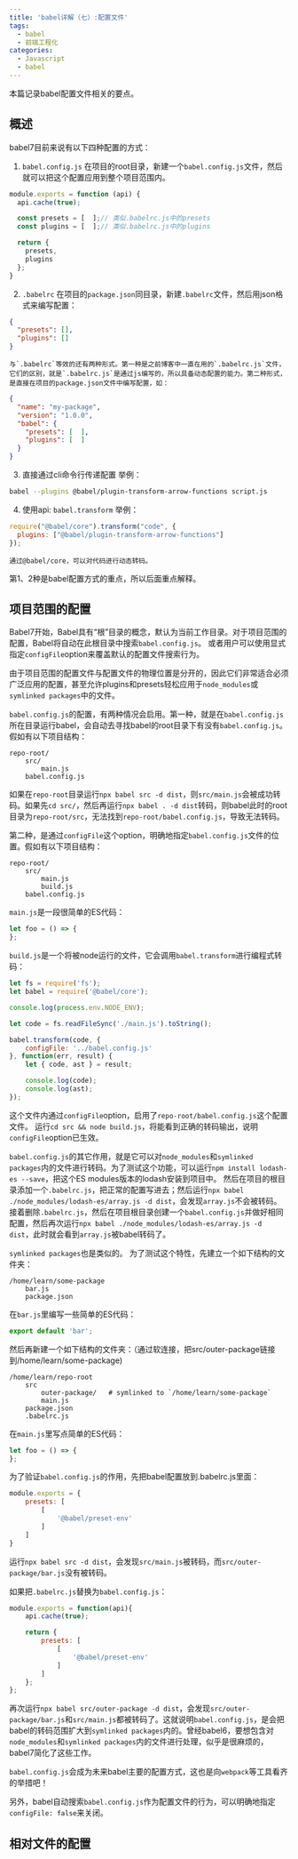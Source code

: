 ```yaml
---
title: 'babel详解（七）:配置文件'
tags:
  - babel
  - 前端工程化
categories:
  - Javascript
  - babel
---
```


本篇记录babel配置文件相关的要点。

<!-- more -->
## 概述
babel7目前来说有以下四种配置的方式：
1. `babel.config.js`
在项目的root目录，新建一个`babel.config.js`文件，然后就可以把这个配置应用到整个项目范围内。
```js
module.exports = function (api) {
  api.cache(true);

  const presets = [  ];// 类似.babelrc.js中的presets
  const plugins = [  ];// 类似.babelrc.js中的plugins

  return {
    presets,
    plugins
  };
}
```

2. `.babelrc`
在项目的`package.json`同目录，新建`.babelrc`文件，然后用json格式来编写配置：
```json
{
  "presets": [],
  "plugins": []
}
```
    与`.babelrc`等效的还有两种形式。第一种是之前博客中一直在用的`.babelrc.js`文件，它们的区别，就是`.babelrc.js`是通过js编写的，所以具备动态配置的能力。第二种形式，是直接在项目的package.json文件中编写配置，如：
```json
{
  "name": "my-package",
  "version": "1.0.0",
  "babel": {
    "presets": [  ],
    "plugins": [  ]
  }
}
```

3. 直接通过cli命令行传递配置
举例：
```bash
babel --plugins @babel/plugin-transform-arrow-functions script.js
```

4. 使用api: `babel.transform`
举例：
```js
require("@babel/core").transform("code", {
  plugins: ["@babel/plugin-transform-arrow-functions"]
});
```
    通过@babel/core，可以对代码进行动态转码。

第1、2种是babel配置方式的重点，所以后面重点解释。

## 项目范围的配置
Babel7开始，Babel具有“根”目录的概念，默认为当前工作目录。对于项目范围的配置，Babel将自动在此根目录中搜索`babel.config.js`。 或者用户可以使用显式指定`configFile`option来覆盖默认的配置文件搜索行为。

由于项目范围的配置文件与配置文件的物理位置是分开的，因此它们非常适合必须广泛应用的配置，甚至允许plugins和presets轻松应用于`node_modules`或`symlinked packages`中的文件。

`babel.config.js`的配置，有两种情况会启用。第一种，就是在`babel.config.js`所在目录运行babel，会自动去寻找babel的root目录下有没有`babel.config.js`。假如有以下项目结构：
```
repo-root/
    src/
        main.js
    babel.config.js
```
如果在`repo-root`目录运行`npx babel src -d dist`，则`src/main.js`会被成功转码。如果先`cd src/`，然后再运行`npx babel . -d dist`转码，则babel此时的root目录为`repo-root/src`，无法找到`repo-root/babel.config.js`，导致无法转码。

第二种，是通过`configFile`这个option，明确地指定`babel.config.js`文件的位置。假如有以下项目结构：
```
repo-root/
    src/
        main.js
        build.js
    babel.config.js
```
`main.js`是一段很简单的ES代码：
```js
let foo = () => {
};
```
`build.js`是一个将被node运行的文件，它会调用`babel.transform`进行编程式转码：
```js
let fs = require('fs');
let babel = require('@babel/core');

console.log(process.env.NODE_ENV);

let code = fs.readFileSync('./main.js').toString();

babel.transform(code, {
    configFile: '../babel.config.js'
}, function(err, result) {
    let { code, ast } = result;

    console.log(code);
    console.log(ast);
});
```
这个文件内通过`configFile`option，启用了`repo-root/babel.config.js`这个配置文件。 运行`cd src && node build.js`，将能看到正确的转码输出，说明`configFile`option已生效。

`babel.config.js`的其它作用，就是它可以对`node_modules`和`symlinked packages`内的文件进行转码。为了测试这个功能，可以运行`npm install lodash-es --save`，把这个ES modules版本的lodash安装到项目中。 然后在项目的根目录添加一个`.babelrc.js`，把正常的配置写进去；然后运行`npx babel ./node_modules/lodash-es/array.js -d dist`，会发现`array.js`不会被转码。 接着删除`.babelrc.js`，然后在项目根目录创建一个`babel.config.js`并做好相同配置，然后再次运行`npx babel ./node_modules/lodash-es/array.js -d dist`，此时就会看到`array.js`被babel转码了。 

`symlinked packages`也是类似的。 为了测试这个特性，先建立一个如下结构的文件夹：
```
/home/learn/some-package
    bar.js
    package.json
```
在`bar.js`里编写一些简单的ES代码：
```js
export default 'bar';
```
然后再新建一个如下结构的文件夹：（通过软连接，把src/outer-package链接到/home/learn/some-package)
```
/home/learn/repo-root
    src
        outer-package/   # symlinked to `/home/learn/some-package`
        main.js
    package.json
    .babelrc.js
```
在`main.js`里写点简单的ES代码：
```js
let foo = () => {
};
```
为了验证`babel.config.js`的作用，先把babel配置放到.babelrc.js里面：
```js
module.exports = {
    presets: [
        [
            '@babel/preset-env'
        ]
    ]
}
```
运行`npx babel src -d dist`，会发现`src/main.js`被转码，而`src/outer-package/bar.js`没有被转码。 

如果把`.babelrc.js`替换为`babel.config.js`：
```js
module.exports = function(api){
    api.cache(true);

    return {
        presets: [
            [
                '@babel/preset-env'
            ]
        ]
    };
};
```
再次运行`npx babel src/outer-package -d dist`，会发现`src/outer-package/bar.js`和`src/main.js`都被转码了。这就说明`babel.config.js`，是会把babel的转码范围扩大到`symlinked packages`内的。曾经babel6，要想包含对`node_modules`和`symlinked packages`内的文件进行处理，似乎是很麻烦的，babel7简化了这些工作。

`babel.config.js`会成为未来babel主要的配置方式，这也是向`webpack`等工具看齐的举措吧！

另外，babel自动搜索`babel.config.js`作为配置文件的行为，可以明确地指定`configFile: false`来关闭。

## 相对文件的配置

